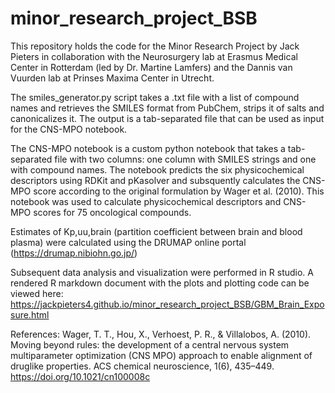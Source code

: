 # minor_research_project_BSB

This repository holds the code for the Minor Research Project by Jack Pieters in collaboration with the Neurosurgery lab at Erasmus Medical Center in Rotterdam (led by Dr. Martine Lamfers) and the Dannis van Vuurden lab at Prinses Maxima Center in Utrecht. 

The smiles_generator.py script takes a .txt file with a list of compound names and retrieves the SMILES format from PubChem, strips it of salts and canonicalizes it. The output is a tab-separated file that can be used as input for the CNS-MPO notebook.

The CNS-MPO notebook is a custom python notebook that takes a tab-separated file with two columns: one column with SMILES strings and one with compound names. The notebook predicts the six physicochemical descriptors using RDKit and pKasolver and subsquently calculates the CNS-MPO score according to the original formulation by Wager et al. (2010). This notebook was used to calculate physicochemical descriptors and CNS-MPO scores for 75 oncological compounds. 

Estimates of Kp,uu,brain (partition coefficient between brain and blood plasma) were calculated using the DRUMAP online portal (https://drumap.nibiohn.go.jp/)

Subsequent data analysis and visualization were performed in R studio. A rendered R markdown document with the plots and plotting code can be viewed here: https://jackpieters4.github.io/minor_research_project_BSB/GBM_Brain_Exposure.html

References: 
Wager, T. T., Hou, X., Verhoest, P. R., & Villalobos, A. (2010). Moving beyond rules: the development of a central nervous system multiparameter optimization (CNS MPO) approach to enable alignment of druglike properties. ACS chemical neuroscience, 1(6), 435–449. https://doi.org/10.1021/cn100008c

